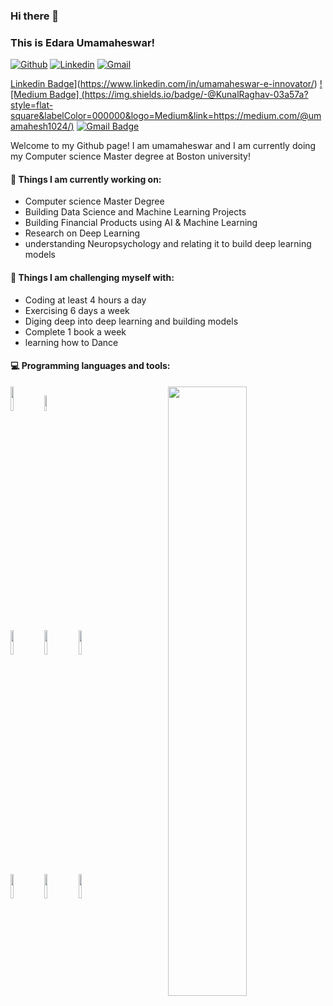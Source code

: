 ### Hi there 👋 
### This is Edara Umamaheswar!

[![Github](https://img.shields.io/badge/-Github-000?style=flat&logo=Github&logoColor=white)](https://github.com/Skyrider3)
[![Linkedin](https://img.shields.io/badge/-LinkedIn-blue?style=flat&logo=Linkedin&logoColor=white)](www.linkedin.com/in/umamaheswar-e-innovator)
[![Gmail](https://img.shields.io/badge/-Gmail-c14438?style=flat&logo=Gmail&logoColor=white)](mailto:umamahesh1024@gmail.com)


[Linkedin Badge](https://img.shields.io/badge/-kunalraghav-blue?style=flat-square&logo=Linkedin&logoColor=white&link=https://www.linkedin.com/in/umamaheswar-e-innovator)](https://www.linkedin.com/in/umamaheswar-e-innovator/) [![Medium Badge]
(https://img.shields.io/badge/-@KunalRaghav-03a57a?style=flat-square&labelColor=000000&logo=Medium&link=https://medium.com/@umamahesh1024/)](https://medium.com/@umamahesh1024/)
[![Gmail Badge](https://img.shields.io/badge/-kraghav123@gmail.com-c14438?style=flat-square&logo=Gmail&logoColor=white&link=mailto:umamahesh1024@gmail.com)](mailto:umamahesh1024@gmail.com)



Welcome to my Github page! I am umamaheswar and I am currently doing my Computer science Master degree at Boston university!  

<!---
img align="right" alt="img" src="add a jpg if you want" width="50%" height="auto" />
--->

#### 🌱 Things I am currently working on: 
- Computer science Master Degree  
- Building Data Science and Machine Learning Projects
- Building Financial Products using AI & Machine Learning
- Research on Deep Learning
- understanding Neuropsychology and relating it to build deep learning models


#### :muscle: Things I am challenging myself with:
- Coding at least 4 hours a day
- Exercising 6 days a week
- Diging deep into deep learning and building models
- Complete 1 book a week
- learning how to Dance

#### :computer: Programming languages and tools: 
<p>
	<img width="50%" align="right" src="https://github-readme-stats.vercel.app/api?username=FernandoRoldan93&show_icons=true&hide_border=true" />

<code><img width="10%" src="https://www.vectorlogo.zone/logos/python/python-ar21.svg"></code>
<code><img width="8%" src="https://www.vectorlogo.zone/logos/r-project/r-project-icon.svg"></code>
<br />
<code><img width="10%" src="https://www.vectorlogo.zone/logos/pocoo_flask/pocoo_flask-ar21.svg"></code>
<code><img width="10%" src="https://www.vectorlogo.zone/logos/mysql/mysql-ar21.svg"></code>
<code><img width="10%" src="https://www.vectorlogo.zone/logos/mongodb/mongodb-ar21.svg"></code>
<br />
<code><img width="10%" src="https://www.vectorlogo.zone/logos/apache_spark/apache_spark-ar21.svg"></code>
<code><img width="10%" src="https://www.vectorlogo.zone/logos/apache_hadoop/apache_hadoop-ar21.svg"></code>
<code><img width="10%" src="https://www.vectorlogo.zone/logos/git-scm/git-scm-ar21.svg"></code>
</p>

<!--- add sklearn, mathplotlib, pytorch,tenserflow, aws
Skyrider3/Skyrider3 is a ✨ special ✨ repository because its `README.md` (this file) appears on your GitHub profile.
You can click the Preview link to take a look at your changes.
--->
